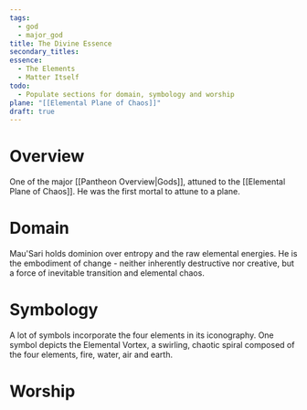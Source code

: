```yaml
---
tags:
  - god
  - major_god
title: The Divine Essence
secondary_titles: 
essence:
  - The Elements
  - Matter Itself
todo:
  - Populate sections for domain, symbology and worship
plane: "[[Elemental Plane of Chaos]]"
draft: true
---
```

# Overview
One of the major [[Pantheon Overview|Gods]], attuned to the [[Elemental Plane of Chaos]]. He was the first mortal to attune to a plane.
# Domain
Mau'Sari holds dominion over entropy and the raw elemental energies. He is the embodiment of change - neither inherently destructive nor creative, but a force of inevitable transition and elemental chaos.
# Symbology
A lot of symbols incorporate the four elements in its iconography. One symbol depicts the Elemental Vortex, a swirling, chaotic spiral composed of the four elements, fire, water, air and earth.
# Worship
